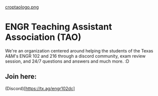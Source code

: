 [croptaologo.png](https://postimg.cc/1VDV2FPz)

# ENGR Teaching Assistant Association (TAO)

We're an organization centered around helping the students of the Texas A&M's ENGR 102 and 216 through a discord community, exam review session, and 24/7 questions and answers and much more. :D

## Join here:
(Discord)[https://tx.ag/engr102dc]
